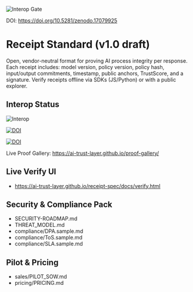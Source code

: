 ![Interop Gate](https://github.com/ai-trust-layer/receipt-spec/actions/workflows/interop.yml/badge.svg)

DOI: https://doi.org/10.5281/zenodo.17079925

# Receipt Standard (v1.0 draft)
Open, vendor-neutral format for proving AI process integrity per response.
Each receipt includes: model version, policy version, policy hash, input/output commitments, timestamp, public anchors, TrustScore, and a signature.
Verify receipts offline via SDKs (JS/Python) or with a public explorer.

## Interop Status
![Interop](https://github.com/ai-trust-layer/receipt-spec/actions/workflows/interop-check.yml/badge.svg)

[![DOI](https://zenodo.org/badge/DOI/10.5281/.svg)](https://doi.org/10.5281/)

[![DOI](https://zenodo.org/badge/DOI/10.5281/.svg)](https://doi.org/10.5281/)

Live Proof Gallery: https://ai-trust-layer.github.io/proof-gallery/

## Live Verify UI

- https://ai-trust-layer.github.io/receipt-spec/docs/verify.html

## Security & Compliance Pack

- SECURITY-ROADMAP.md
- THREAT_MODEL.md
- compliance/DPA.sample.md
- compliance/ToS.sample.md
- compliance/SLA.sample.md

## Pilot & Pricing

- sales/PILOT_SOW.md
- pricing/PRICING.md
